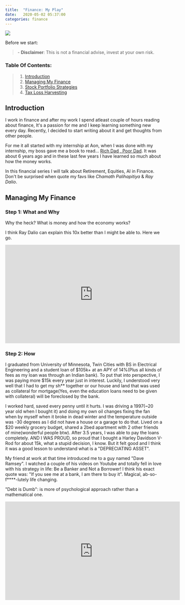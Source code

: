 ```yaml
---
title:  "Finance: My Play"
date:   2020-05-02 05:37:00
categories: finance
---
```


<img src="https://source.unsplash.com/5gGcn2PRrtc/1600x900"/>

Before we start:
> \- **Disclaimer**: This is not a financial advise, invest at your own risk.

### Table Of Contents:
> 1. [Introduction](#introduction)
> 1. [Managing My Finance](#managing-my-finance)
> 1. [Stock Portfolio Strategies](#stock-portfolio-strategies)
> 1. [Tax Loss Harvesting](#tax-loss-harvesting)


## Introduction
I work in finance and after my work I spend atleast couple of hours reading about finance, It's a passion for me and I keep learning
 something new every day. Recently, I decided to start writing about it and get thoughts from other people. 
 
 For me it all started with my internship at Aon, when I was done with my internship, my boss gave me a book to read... [Rich Dad
 , Poor Dad](https://www.amazon.com/gp/product/B0019OVZCS/ref=as_li_tl?ie=UTF8&camp=1789&creative=9325&creativeASIN=B0019OVZCS&linkCode=as2&tag=dpsai-20&linkId=2152a181b1b9bed649734185c5bc8d9f). It was about 6 years ago and in these last few years I have learned so much about how the money works.
 
 In this financial series I will talk about Retirement, Equities, AI in Finance. Don't be surprised when quote my favs like *Chamath
  Palihapitiya* & *Ray Dalio*.
 
 
## Managing My Finance

### Step 1: What and Why
Why the heck? What is money and how the economy works?

I think Ray Dalio can explain this 10x better than I might be able to. Here we go.
<p align="center">
<iframe width="560" height="315" src="https://www.youtube.com/embed/PHe0bXAIuk0" frameborder="0" allow="accelerometer; autoplay; encrypted-media; gyroscope; picture-in-picture" allowfullscreen></iframe>
</p>

### Step 2: How
I graduated from University of Minnesota, Twin Cities with BS in Electrical Engineering and a student loan of $105k+ at an APY of 14%(Plus
 all kinds of fees as my loan was through an Indian bank). To put that into perspective, I was paying more $15k every year just in
  interest. Luckily, I understood very well that I had to get my sh** together or our house and land that was used as
    collateral for mortgage(Yes, even the education loans need to be given with collateral) will be foreclosed by the bank.
    
I worked hard, saved every penny until it hurts. I was driving a 1997(~20 year old when I bought it) and doing my own oil changes fixing
 the fan when by myself when it broke in dead winter and the temperature outside was -30 degrees as I did not have a house or a garage to
  do that. Lived on a $20 weekly grocery budget, shared a 2bed apartment with 2 other friends of mine(wonderful people btw). After 3.5
   years, I was able to pay the loans completely. AND I WAS PROUD, so proud that I bought a Harley Davidson V-Rod for about 15k, what a
    stupid decision, I know. But it felt good and I think it was a good lesson to understand what is a "DEPRECIATING ASSET".
    
My friend at work at that time introduced me to a guy named "Dave Ramsey". I watched a couple of his videos on Youtube and totally fell
 in love with his strategy in life: Be a Banker and Not a Borrower! I think his exact quote was: "If you see me at a bank, I am there to
  buy it". Magical, ab-so-f****-lutely life changing.

"Debt is Dumb": is more of psychological approach rather than a mathematical one.
 <p align="center">
 <iframe width="560" height="315" src="https://www.youtube.com/embed/H2Zd0-0XLBU" frameborder="0" allow="accelerometer; autoplay; encrypted-media; gyroscope; picture-in-picture" allowfullscreen></iframe>
 </p>

